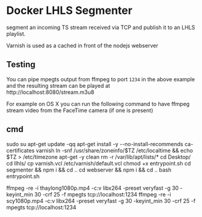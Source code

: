 # Docker LHLS Segmenter

segment an incoming TS stream received via TCP and publish it to an LHLS playlist.

Varnish is used as a cached in front of the nodejs webserver

## Testing

You can pipe mpegts output from ffmpeg to port `1234` in the above example and the resulting stream can be played at http://localhost:8080/stream.m3u8

For example on OS X you can run the following command to have ffmpeg stream video from the FaceTime camera (if one is present)

## cmd
sudo su
apt-get update -qq
apt-get install -y --no-install-recommends ca-certificates varnish
ln -snf /usr/share/zoneinfo/$TZ /etc/localtime && echo $TZ > /etc/timezone
apt-get -y clean
rm -r /var/lib/apt/lists/\*
cd Desktop/
cd llhls/
cp varnish.vcl /etc/varnish/default.vcl
chmod +x entrypoint.sh
cd segmenter && npm i && cd ..
cd webserver && npm i && cd ..
bash entrypoint.sh

ffmpeg -re -i thaylong1080p.mp4 -c:v libx264 -preset veryfast -g 30 -keyint_min 30 -crf 25 -f mpegts tcp://localhost:1234
ffmpeg -re -i scy1080p.mp4 -c:v libx264 -preset veryfast -g 30 -keyint_min 30 -crf 25 -f mpegts tcp://localhost:1234
